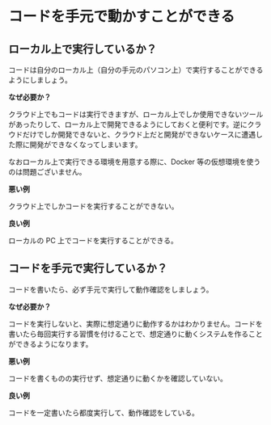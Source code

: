 # コードを手元で動かすことができる

## ローカル上で実行しているか？

コードは自分のローカル上（自分の手元のパソコン上）で実行することができるようにしましょう。

**なぜ必要か？**

クラウド上でもコードは実行できますが、ローカル上でしか使用できないツールがあったりして、ローカル上で開発できるようにしておくと便利です。逆にクラウドだけでしか開発できないと、クラウド上だと開発ができないケースに遭遇した際に開発ができなくなってしまいます。

なおローカル上で実行できる環境を用意する際に、Docker 等の仮想環境を使うのは問題ございません。

**悪い例**

クラウド上でしかコードを実行することができない。

**良い例**

ローカルの PC 上でコードを実行することができる。

## コードを手元で実行しているか？

コードを書いたら、必ず手元で実行して動作確認をしましょう。

**なぜ必要か？**

コードを実行しないと、実際に想定通りに動作するかはわかりません。コードを書いたら毎回実行する習慣を付けることで、想定通りに動くシステムを作ることができるようになります。

**悪い例**

コードを書くものの実行せず、想定通りに動くかを確認していない。

**良い例**

コードを一定書いたら都度実行して、動作確認をしている。
